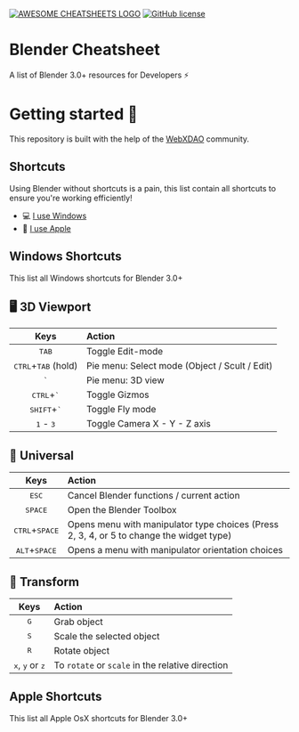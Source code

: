 [![AWESOME CHEATSHEETS LOGO](img/repos_banner.png)](https://mkubdev.github.io/blender-cheatsheet/)
[![GitHub license](https://img.shields.io/badge/license-MIT-blue.svg)](https://github.com/mkubdev/blender-cheatsheet/blob/master/LICENSE)

# Blender Cheatsheet

A list of Blender 3.0+ resources for Developers ⚡

# Getting started 🎨

This repository is built with the help of the [WebXDAO](https://webxdao.github.io) community.

## Shortcuts

Using Blender without shortcuts is a pain, this list contain all shortcuts to ensure you're working efficiently!

- 💻 [I use Windows](#windows-shortcuts)
- 🍎 [I use Apple](#apple-shortcuts)

## Windows Shortcuts

This list all Windows shortcuts for Blender 3.0+

## 🖥️ 3D Viewport

|                 Keys                  | Action                                        |
| :-----------------------------------: | :-------------------------------------------- |
|            <kbd>TAB</kbd>             | Toggle Edit-mode                              |
| <kbd>CTRL</kbd>+<kbd>TAB</kbd> (hold) | Pie menu: Select mode (Object / Scult / Edit) |
|             <kbd>`</kbd>              | Pie menu: 3D view                             |
|     <kbd>CTRL</kbd>+<kbd>`</kbd>      | Toggle Gizmos                                 |
|     <kbd>SHIFT</kbd>+<kbd>`</kbd>     | Toggle Fly mode                               |
|      <kbd>1</kbd> - <kbd>3</kbd>      | Toggle Camera X - Y - Z axis                  |

## 🍿 Universal

|               Keys               | Action                                                                                   |
| :------------------------------: | :--------------------------------------------------------------------------------------- |
|          <kbd>ESC</kbd>          | Cancel Blender functions / current action                                                |
|         <kbd>SPACE</kbd>         | Open the Blender Toolbox                                                                 |
| <kbd>CTRL</kbd>+<kbd>SPACE</kbd> | Opens menu with manipulator type choices (Press 2, 3, 4, or 5 to change the widget type) |
| <kbd>ALT</kbd>+<kbd>SPACE</kbd>  | Opens a menu with manipulator orientation choices                                        |

## 🧊 Transform

|               Keys               | Action                                                                                   |
| :------------------------------: | :--------------------------------------------------------------------------------------- |
|          <kbd>G</kbd>          | Grab object                                             |
|         <kbd>S</kbd>         | Scale the selected object                                                               |
| <kbd>R</kbd> | Rotate object |
| <kbd>x</kbd>, <kbd>y</kbd> or <kbd>z</kbd> | To `rotate` or `scale` in the relative direction |

## Apple Shortcuts

This list all Apple OsX shortcuts for Blender 3.0+
